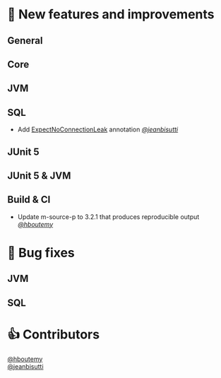 
# 🚀 New features and improvements

## General


## Core

## JVM

## SQL
* Add [ExpectNoConnectionLeak](https://github.com/jeanbisutti/quick-perf-doc-1.1/wiki/@ExpectNoConnectionLeak) annotation [*@jeanbisutti*](https://github.com/jeanbisutti)

## JUnit 5


## JUnit 5 & JVM


## Build & CI


* Update m-source-p to 3.2.1 that produces reproducible output [*@hboutemy*](https://github.com/hboutemy)


# 🐛 Bug fixes

## JVM


## SQL


# 👍 Contributors
[@hboutemy](https://github.com/hboutemy) <br>
[@jeanbisutti](https://github.com/jeanbisutti) <br>

